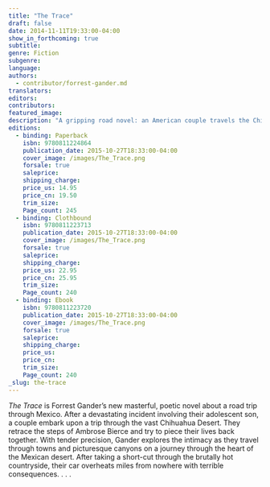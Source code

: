 ```yaml
---
title: "The Trace"
draft: false
date: 2014-11-11T19:33:00-04:00
show_in_forthcoming: true
subtitle:
genre: Fiction
subgenre:
language:
authors:
  - contributor/forrest-gander.md
translators:
editors:
contributors:
featured_image:
description: "A gripping road novel: an American couple travels the Chihuahua countryside encountering love, hate, and Mexican drug dealers "
editions:
  - binding: Paperback
    isbn: 9780811224864
    publication_date: 2015-10-27T18:33:00-04:00
    cover_image: /images/The_Trace.png
    forsale: true
    saleprice:
    shipping_charge:
    price_us: 14.95
    price_cn: 19.50
    trim_size:
    Page_count: 245
  - binding: Clothbound
    isbn: 9780811223713
    publication_date: 2015-10-27T18:33:00-04:00
    cover_image: /images/The_Trace.png
    forsale: true
    saleprice:
    shipping_charge:
    price_us: 22.95
    price_cn: 25.95
    trim_size:
    Page_count: 240
  - binding: Ebook
    isbn: 9780811223720
    publication_date: 2015-10-27T18:33:00-04:00
    cover_image: /images/The_Trace.png
    forsale: true
    saleprice:
    shipping_charge:
    price_us:
    price_cn:
    trim_size:
    Page_count: 240
_slug: the-trace
---
```


_The Trace_ is Forrest Gander’s new masterful, poetic novel about a road trip through Mexico. After a devastating incident involving their adolescent son, a couple embark upon a trip through the vast Chihuahua Desert. They retrace the steps of Ambrose Bierce and try to piece their lives back together. With tender precision, Gander explores the intimacy as they travel through towns and picturesque canyons on a journey through the heart of the Mexican desert. After taking a short-cut through the brutally hot countryside, their car overheats miles from nowhere with terrible consequences. . . .

